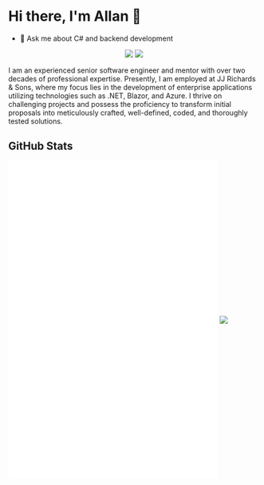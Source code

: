 # Hi there, I'm Allan 👋

- 💬 Ask me about C# and backend development

<p align="center">
    <a href="https://www.linkedin.com/in/allanhnielsen/"><img src="https://img.shields.io/badge/-LinkedIn-2D2B55?style=flat-square&logo=linkedin&logoColor=white"/></a> <a href="https://allann.github.io/"><img src="https://img.shields.io/badge/allann-github.io-blue"/></a>
</p>

I am an experienced senior software engineer and mentor with over two decades of professional expertise. Presently, I am employed at JJ Richards & Sons, where my focus lies in the development of enterprise applications utilizing technologies such as .NET, Blazor, and Azure. I thrive on challenging projects and possess the proficiency to transform initial proposals into meticulously crafted, well-defined, coded, and thoroughly tested solutions.

## GitHub Stats

[<img align="center" width="420" src="./github-metrics.svg">](#)
[<img align="center" width="420" src="./github-achievement-metrics_right.svg">](#)
